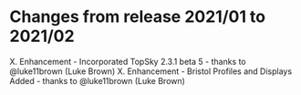 # Changes from release 2021/01 to 2021/02
X. Enhancement - Incorporated TopSky 2.3.1 beta 5 - thanks to @luke11brown (Luke Brown)
X. Enhancement - Bristol Profiles and Displays Added - thanks to @luke11brown (Luke Brown)